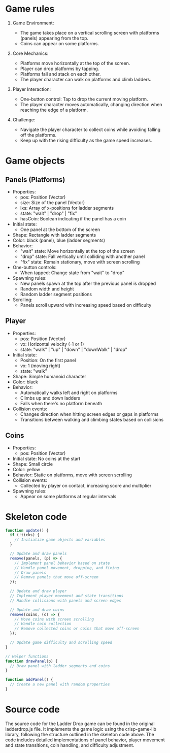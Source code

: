 # Game rules

1. Game Environment:
   - The game takes place on a vertical scrolling screen with platforms (panels) appearing from the top.
   - Coins can appear on some platforms.

2. Core Mechanics:
   - Platforms move horizontally at the top of the screen.
   - Player can drop platforms by tapping.
   - Platforms fall and stack on each other.
   - The player character can walk on platforms and climb ladders.

3. Player Interaction:
   - One-button control: Tap to drop the current moving platform.
   - The player character moves automatically, changing direction when reaching the edge of a platform.

4. Challenge:
   - Navigate the player character to collect coins while avoiding falling off the platforms.
   - Keep up with the rising difficulty as the game speed increases.

# Game objects

## Panels (Platforms)

- Properties:
  - pos: Position (Vector)
  - size: Size of the panel (Vector)
  - lxs: Array of x-positions for ladder segments
  - state: "wait" | "drop" | "fix"
  - hasCoin: Boolean indicating if the panel has a coin
- Initial state:
  - One panel at the bottom of the screen
- Shape: Rectangle with ladder segments
- Color: black (panel), blue (ladder segments)
- Behavior:
  - "wait" state: Move horizontally at the top of the screen
  - "drop" state: Fall vertically until colliding with another panel
  - "fix" state: Remain stationary, move with screen scrolling
- One-button controls:
  - When tapped: Change state from "wait" to "drop"
- Spawning rules:
  - New panels spawn at the top after the previous panel is dropped
  - Random width and height
  - Random ladder segment positions
- Scrolling:
  - Panels scroll upward with increasing speed based on difficulty

## Player

- Properties:
  - pos: Position (Vector)
  - vx: Horizontal velocity (-1 or 1)
  - state: "walk" | "up" | "down" | "downWalk" | "drop"
- Initial state:
  - Position: On the first panel
  - vx: 1 (moving right)
  - state: "walk"
- Shape: Simple humanoid character
- Color: black
- Behavior:
  - Automatically walks left and right on platforms
  - Climbs up and down ladders
  - Falls when there's no platform beneath
- Collision events:
  - Changes direction when hitting screen edges or gaps in platforms
  - Transitions between walking and climbing states based on collisions

## Coins

- Properties:
  - pos: Position (Vector)
- Initial state: No coins at the start
- Shape: Small circle
- Color: yellow
- Behavior: Static on platforms, move with screen scrolling
- Collision events:
  - Collected by player on contact, increasing score and multiplier
- Spawning rules:
  - Appear on some platforms at regular intervals

# Skeleton code

```javascript
function update() {
  if (!ticks) {
    // Initialize game objects and variables
  }

  // Update and draw panels
  remove(panels, (p) => {
    // Implement panel behavior based on state
    // Handle panel movement, dropping, and fixing
    // Draw panels
    // Remove panels that move off-screen
  });

  // Update and draw player
  // Implement player movement and state transitions
  // Handle collisions with panels and screen edges

  // Update and draw coins
  remove(coins, (c) => {
    // Move coins with screen scrolling
    // Handle coin collection
    // Remove collected coins or coins that move off-screen
  });

  // Update game difficulty and scrolling speed
}

// Helper functions
function drawPanel(p) {
  // Draw panel with ladder segments and coins
}

function addPanel() {
  // Create a new panel with random properties
}
```

# Source code

The source code for the Ladder Drop game can be found in the original ladderdrop.js file. It implements the game logic using the crisp-game-lib library, following the structure outlined in the skeleton code above. The code includes detailed implementations of panel behavior, player movement and state transitions, coin handling, and difficulty adjustment.
